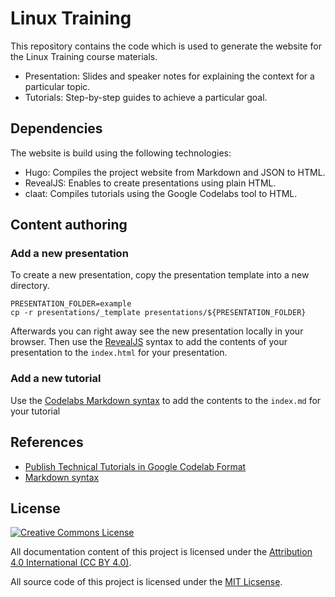 # Linux Training

This repository contains the code which is used to generate the website for the Linux Training course materials.

- Presentation: Slides and speaker notes for explaining the context for a particular topic.
- Tutorials: Step-by-step guides to achieve a particular goal.

## Dependencies

The website is build using the following technologies:

- Hugo: Compiles the project website from Markdown and JSON to HTML.
- RevealJS: Enables to create presentations using plain HTML.
- claat: Compiles tutorials using the Google Codelabs tool to HTML.

## Content authoring

### Add a new presentation

To create a new presentation, copy the presentation template into a new directory.

```
PRESENTATION_FOLDER=example
cp -r presentations/_template presentations/${PRESENTATION_FOLDER}
```

Afterwards you can right away see the new presentation locally in your browser.
Then use the [RevealJS](https://revealjs.com) syntax to add the contents of your presentation to the `index.html` for your presentation.


### Add a new tutorial

Use the [Codelabs Markdown syntax](https://github.com/googlecodelabs/tools/tree/master/claat/parser/md) to add the contents to the `index.md` for your tutorial

## References

- [Publish Technical Tutorials in Google Codelab Format](https://medium.com/@zarinlo/publish-technical-tutorials-in-google-codelab-format-b07ef76972cd)
- [Markdown syntax](https://daringfireball.net/projects/markdown/syntax)

## License

<a rel="license" href="http://creativecommons.org/licenses/by/4.0/"><img alt="Creative Commons License" style="border-width:0" src="https://i.creativecommons.org/l/by/4.0/88x31.png" /></a>

All documentation content of this project is licensed under the [Attribution 4.0 International (CC BY 4.0)](https://creativecommons.org/licenses/by/4.0/).

All source code of this project is licensed under the [MIT Licsense](https://tldrlegal.com/license/mit-license).
